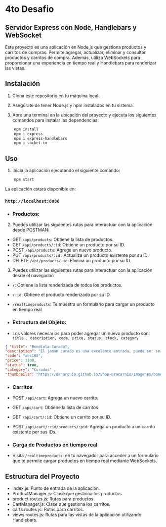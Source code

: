 # 4to Desafio
## Servidor Express con Node, Handlebars y WebSocket

Este proyecto es una aplicación en Node.js que gestiona productos y carritos de compras. Permite agregar, actualizar, eliminar y consultar productos y carritos de compra. Además, utiliza WebSockets para proporcionar una experiencia en tiempo real y Handlebars para renderizar las vistas.

## Instalación

1. Clona este repositorio en tu máquina local.

2. Asegúrate de tener Node.js y npm instalados en tu sistema.

3. Abre una terminal en la ubicación del proyecto y ejecuta los siguientes comandos para instalar las dependencias:



```bash
    npm install
    npm i express
    npm i express-handlebars
    npm i socket.io
```


## Uso

1. Inicia la aplicación ejecutando el siguiente comando:

```bash
    npm start
```
La aplicación estará disponible en:
### `http://localhost:8080`

- ### Productos:
2. Puedes utilizar las siguientes rutas para interactuar con la aplicación desde POSTMAN:

- GET `/api/products`: Obtiene la lista de productos.
- GET `/api/products/:id`: Obtiene un producto por su ID.
- POST `/api/products`: Agrega un nuevo producto.
- PUT `/api/products/:id:` Actualiza un producto existente por su ID.
- DELETE `/api/products/:id`: Elimina un producto por su ID.


3. Puedes utilizar las siguientes rutas para interactuar con la aplicación desde el navegador:

- `/`: Obtiene la lista renderizada de todos los productos.
- `/:id`: Obtiene el producto renderizado por su ID.
- `/realtimeproducts`: Te muestra un formulario para cargar un producto en tiempo real


- ### Estructura del Objeto: 
- Los valores necesarios para poder agregar un nuevo producto son: `title , description, code, price, status, stock, category `


```json
{ "title": "Bondiola Curada", 
"description": "El jamón curado es una excelente entrada, puede ser servido como tapa en una tabla acompañado con pan tostado logrando una increíble mezcla de sabores.", 
"code": "abc100", 
"price": 3100, 
"status": true, 
"category": "Curados" , 
"thumbnails": "https://danarquio.github.io/Shop-Dracarnis/Imagenes/bondiola.png"}
```

- ### Carritos
- POST `/api/cart`: Agrega un nuevo carrito.
- GET `/api/cart`: Obtiene la lista de carritos
- GET `/api/cart/:id`: Obtiene un carrito por su ID.
- POST `/api/cart/:cid/products/:pid`: Agrega un producto a un carrito existente por sus IDs.

- ### Carga de Productos en tiempo real
- Visita `/realtimeproducts`: en tu navegador para acceder a un formulario que te permite cargar productos en tiempo real mediante WebSockets.

## Estructura del Proyecto

- index.js: Punto de entrada de la aplicación.
- ProductManager.js: Clase que gestiona los productos.
- product.routes.js: Rutas para productos.
- CartManager.js: Clase que gestiona los carritos.
- carts.routes.js: Rutas para carritos.
- views.routes.js: Rutas para las vistas de la aplicación utilizando Handlebars.




